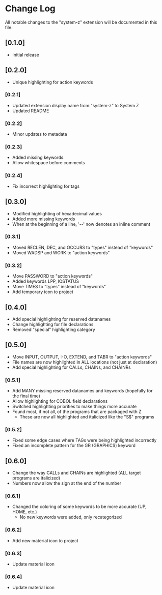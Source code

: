 # Change Log

All notable changes to the "system-z" extension will be documented in this file.

## [0.1.0]

-   Initial release

## [0.2.0]

-   Unique highlighting for action keywords

### [0.2.1]

-   Updated extension display name from "system-z" to System Z
-   Updated README

### [0.2.2]

-   Minor updates to metadata

### [0.2.3]

-   Added missing keywords
-   Allow whitespace before comments

### [0.2.4]

-   Fix incorrect highlighting for tags

## [0.3.0]

-   Modified highlighting of hexadecimal values
-   Added more missing keywords
-   When at the beginning of a line, '--' now denotes an inline comment

### [0.3.1]

-   Moved RECLEN, DEC, and OCCURS to "types" instead of "keywords"
-   Moved WADSP and WORK to "action keywords"

### [0.3.2]

-   Move PASSWORD to "action keywords"
-   Added keywords LPP, IOSTATUS
-   Move TIMES to "types" instead of "keywords"
-   Add temporary icon to project

## [0.4.0]

-   Add special highlighting for reserved datanames
-   Change highlighting for file declarations
-   Removed "special" highlighting category

## [0.5.0]

-   Move INPUT, OUTPUT, I-O, EXTEND, and TABR to "action keywords"
-   File names are now highlighted in ALL locations (not just at declaration)
-   Add special highlighting for CALLs, CHAINs, and CHAINRs

### [0.5.1]

-   Add MANY missing reserved datanames and keywords (hopefully for the final time)
-   Allow highlighting for COBOL field declarations
-   Switched highlighting priorities to make things more accurate
-   Found most, if not all, of the programs that are packaged with Z
    -   These are now all highlighted and italicized like the "S$" programs

### [0.5.2]

-   Fixed some edge cases where TAGs were being highlighted incorrectly
-   Fixed an incomplete pattern for the GR (GRAPHICS) keyword

## [0.6.0]

-   Change the way CALLs and CHAINs are highlighted (ALL target programs are italicized)
-   Numbers now allow the sign at the end of the number

### [0.6.1]

-   Changed the coloring of some keywords to be more accurate (UP, HOME, etc.)
    -   No new keywords were added, only recategorized

### [0.6.2]

-   Add new material icon to project

### [0.6.3]

-   Update material icon

### [0.6.4]

-   Update material icon
